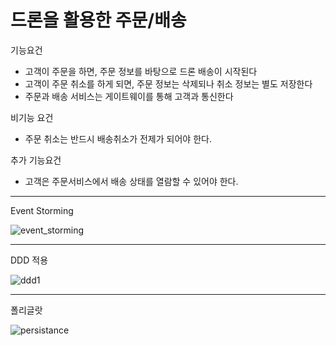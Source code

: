 # 드론을 활용한 주문/배송
기능요건
- 고객이 주문을 하면, 주문 정보를 바탕으로 드론 배송이 시작된다
- 고객이 주문 취소를 하게 되면, 주문 정보는 삭제되나 취소 정보는 별도 저장한다
- 주문과 배송 서비스는 게이트웨이를 통해 고객과 통신한다
 
비기능 요건
- 주문 취소는 반드시 배송취소가 전제가 되어야 한다.

추가 기능요건
- 고객은 주문서비스에서 배송 상태를 열람할 수 있어야 한다.


---------------------------
Event Storming

![event_storming](https://user-images.githubusercontent.com/68858009/106541068-94966d80-6544-11eb-9ba7-5077b4fd39d9.png)

---------------------------
DDD 적용

![ddd1](https://user-images.githubusercontent.com/68858009/106553608-0b3f6500-655d-11eb-915a-80ca868a852d.png)

---------------------------
폴리글랏

![persistance](https://user-images.githubusercontent.com/68858009/106555764-902c7d80-6561-11eb-87e9-d80a66a4686f.png)
